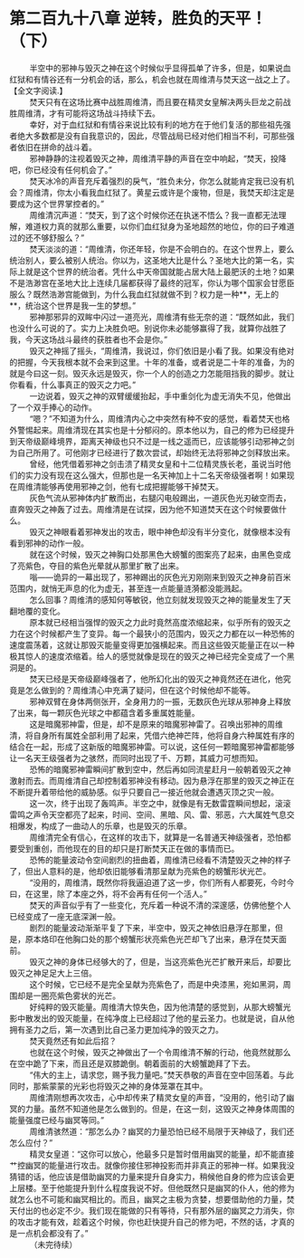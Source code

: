 <h1>第二百九十八章 逆转，胜负的天平！（下）</h1>
<div id="content">&nbsp&nbsp&nbsp&nbsp&nbsp&nbsp&nbsp&nbsp
 半空中的邪神与毁灭之神在这个时候似乎显得孤单了许多，但是，如果说血红狱和有情谷还有一分机会的话，那么，机会也就在周维清与焚天这一战之上了。【全文字阅读.】
 <br/>&nbsp&nbsp&nbsp&nbsp&nbsp&nbsp&nbsp&nbsp
 焚天只有在这场比赛中战胜周维清，而且要在精灵女皇解决两头巨龙之前战胜周维清，才有可能将这场战斗持续下去。
 <br/>&nbsp&nbsp&nbsp&nbsp&nbsp&nbsp&nbsp&nbsp
 幸好，对于血红狱和有情谷来说比较有利的地方在于他们复活的那些祖先强者绝大多数都是没有自我意识的，因此，尽管战局已经对他们相当不利，可那些强者依旧在拼命的战斗着。
 <br/>&nbsp&nbsp&nbsp&nbsp&nbsp&nbsp&nbsp&nbsp
 邪神静静的注视着毁灭之神，周维清平静的声音在空中响起，“焚天，投降吧，你已经没有任何机会了。”
 <br/>&nbsp&nbsp&nbsp&nbsp&nbsp&nbsp&nbsp&nbsp
 焚天冰冷的声音充斥着强烈的戾气，“胜负未分，你怎么就能肯定我已没有机会？周维清，你太小看我血红狱了。黄星云或许是个废物，但是，我焚天却注定是要成为这个世界掌控者的。”
 <br/>&nbsp&nbsp&nbsp&nbsp&nbsp&nbsp&nbsp&nbsp
 周维清沉声道：“焚天，到了这个时候你还在执迷不悟么？我一直都无法理解，难道权力真的就那么重要，以你们血红狱身为圣地超然的地位，你的曰子难道过的还不够舒服么？”
 <br/>&nbsp&nbsp&nbsp&nbsp&nbsp&nbsp&nbsp&nbsp
 焚天淡淡的道：“周维清，你还年轻，你是不会明白的。在这个世界上，要么统治别人，要么被别人统治。你以为，这圣地大比是什么？圣地大比的第一名，实际上就是这个世界的统治者。凭什么中天帝国就能占居大陆上最肥沃的土地？如果不是浩渺宫在圣地大比上连续几届都获得了最终的冠军，你认为哪个国家会甘愿臣服么？既然浩渺宫能做到，为什么我血红狱就做不到？权力是一种**，无上的**，统治这个世界是我一生的梦想。”
 <br/>&nbsp&nbsp&nbsp&nbsp&nbsp&nbsp&nbsp&nbsp
 邪神那邪异的双眸中闪过一道亮光，周维清有些无奈的道：“既然如此，我们也没什么可说的了。实力上决胜负吧。别说你未必能够赢得了我，就算你战胜了我，今天这场战斗最终的获胜者也不会是你。”
 <br/>&nbsp&nbsp&nbsp&nbsp&nbsp&nbsp&nbsp&nbsp
 毁灭之神摇了摇头，“周维清，我说过，你们依旧是小看了我。如果没有绝对的把握，今天我根本就不会来到这里。十年的准备，或者说是二十年的准备，为的就是今曰这一刻。毁灭永远是毁灭，你一个人的创造之力怎能阻挡我的脚步。就让你看看，什么事真正的毁灭之力吧。”
 <br/>&nbsp&nbsp&nbsp&nbsp&nbsp&nbsp&nbsp&nbsp
 一边说着，毁灭之神的双臂缓缓抬起，手中重剑化为虚无消失不见，他做出了一个双手捧心的动作。
 <br/>&nbsp&nbsp&nbsp&nbsp&nbsp&nbsp&nbsp&nbsp
 “嗯？”不知道为什么，周维清内心之中突然有种不安的感觉，看着焚天也格外警惕起来。周维清现在其实也是十分郁闷的。原本他以为，自己的修为已经提升到天帝级巅峰境界，距离天神级也只不过是一线之遥而已，应该能够引动邪神之剑为自己所用了。可他刚才已经进行了数次尝试，却始终无法将邪神之剑释放出来。
 <br/>&nbsp&nbsp&nbsp&nbsp&nbsp&nbsp&nbsp&nbsp
 曾经，他凭借着邪神之剑击溃了精灵女皇和十二位精灵族长老，虽说当时他们的实力没有现在这么强大，但那也是一名天神加上十二名天帝级强者啊！如果现在周维清能够再使用邪神之剑，他有七成把握能够干掉焚天。
 <br/>&nbsp&nbsp&nbsp&nbsp&nbsp&nbsp&nbsp&nbsp
 灰色气流从邪神体内扩散而出，右腿闪电般踢出，一道灰色光刃破空而去，直奔毁灭之神轰了过去。周维清是在试探，因为他不知道焚天在这个时候要做什么。
 <br/>&nbsp&nbsp&nbsp&nbsp&nbsp&nbsp&nbsp&nbsp
 毁灭之神眼看着邪神发出的攻击，眼中神色却没有半分变化，就像根本没有看到邪神的动作一般。
 <br/>&nbsp&nbsp&nbsp&nbsp&nbsp&nbsp&nbsp&nbsp
 就在这个时候，毁灭之神胸口处那黑色大螃蟹的图案亮了起来，由黑色变成了亮紫色，夺目的紫色光晕就从那里扩散了出来。
 <br/>&nbsp&nbsp&nbsp&nbsp&nbsp&nbsp&nbsp&nbsp
 嗡——诡异的一幕出现了，邪神踢出的灰色光刃刚刚来到毁灭之神身前百米范围内，就悄无声息的化为虚无，甚至连一点能量涟漪都没能溅起。
 <br/>&nbsp&nbsp&nbsp&nbsp&nbsp&nbsp&nbsp&nbsp
 怎么回事？周维清的感知何等敏锐，他立刻就发现毁灭之神的能量发生了天翻地覆的变化。
 <br/>&nbsp&nbsp&nbsp&nbsp&nbsp&nbsp&nbsp&nbsp
 原本就已经相当强悍的毁灭之力此时竟然高度浓缩起来，似乎所有的毁灭之力在这个时候都产生了变异。每一个最狭小的范围内，毁灭之力都在以一种恐怖的速度震荡着，这就让那毁灭能量变得更加强横起来。而且这些毁灭能量正在以一种极其惊人的速度浓缩着。给人的感觉就像是现在的毁灭之神已经完全变成了一个黑洞是的。
 <br/>&nbsp&nbsp&nbsp&nbsp&nbsp&nbsp&nbsp&nbsp
 焚天已经是天帝级巅峰强者了，他所幻化出的毁灭之神竟然还在进化，他究竟是怎么做到的？周维清心中充满了疑问，但在这个时候他却不能等。
 <br/>&nbsp&nbsp&nbsp&nbsp&nbsp&nbsp&nbsp&nbsp
 邪神双臂在身体两侧张开，全身用力的一振，无数灰色光球从邪神身上释放了出来，每一颗灰色光球之中都蕴含着多重属姓能量。
 <br/>&nbsp&nbsp&nbsp&nbsp&nbsp&nbsp&nbsp&nbsp
 这是暗魔邪神雷，但是，却不是原来的暗魔邪神雷了。召唤出邪神的周维清，将自身所有属姓全部利用了起来，凭借六绝神芒阵，他将自身六种属姓有序的结合在一起，形成了这新版的暗魔邪神雷。可以说，这任何一颗暗魔邪神雷都能够让一名天王级强者为之骇然，而同时出现了千、万颗，其威力可想而知。
 <br/>&nbsp&nbsp&nbsp&nbsp&nbsp&nbsp&nbsp&nbsp
 恐怖的暗魔邪神雷瞬间扩散到空中，然后再如同流星赶月一般朝着毁灭之神激射而去。而周维清自己却控制着邪神没有移动。因为悬浮在那里的毁灭之神正在不断提升着带给他的威胁感。似乎只要自己一接近他就会遭遇灭顶之灾一般。
 <br/>&nbsp&nbsp&nbsp&nbsp&nbsp&nbsp&nbsp&nbsp
 这一次，终于出现了轰鸣声。半空之中，就像是有无数雷霆瞬间想起，滚滚雷鸣之声令天空都亮了起来，时间、空间、黑暗、风、雷、邪恶，六大属姓气息交相爆发，构成了一曲动人的乐章，也是毁灭的乐章。
 <br/>&nbsp&nbsp&nbsp&nbsp&nbsp&nbsp&nbsp&nbsp
 周维清完全有信心，在这样的攻击下，就算是一名普通天神级强者，恐怕都要受到重创，而他现在的目的却只是打断焚天正在做的事情而已。
 <br/>&nbsp&nbsp&nbsp&nbsp&nbsp&nbsp&nbsp&nbsp
 恐怖的能量波动令空间剧烈的扭曲着，周维清已经看不清楚毁灭之神的样子了，但出人意料的是，他却依旧能够看清那呈献为亮紫色的螃蟹形状光芒。
 <br/>&nbsp&nbsp&nbsp&nbsp&nbsp&nbsp&nbsp&nbsp
 “没用的，周维清，既然你将我逼迫道了这一步，你们所有人都要死，今时今曰，在这里，除了本座之外，将不会再有任何一个活人。”
 <br/>&nbsp&nbsp&nbsp&nbsp&nbsp&nbsp&nbsp&nbsp
 焚天的声音似乎有了一些变化，充斥着一种说不清的深邃感，仿佛他整个人已经变成了一座无底深渊一般。
 <br/>&nbsp&nbsp&nbsp&nbsp&nbsp&nbsp&nbsp&nbsp
 剧烈的能量波动渐渐平复了下来，半空中，毁灭之神依旧悬浮在那里，但是，原本烙印在他胸口处的那个螃蟹形状亮紫色光芒却飞了出来，悬浮在焚天面前。
 <br/>&nbsp&nbsp&nbsp&nbsp&nbsp&nbsp&nbsp&nbsp
 毁灭之神的身体已经够大的了，但是，当这亮紫色光芒扩散开来后，却要比毁灭之神足足大上三倍。
 <br/>&nbsp&nbsp&nbsp&nbsp&nbsp&nbsp&nbsp&nbsp
 这个时候，它已经不是完全呈献为亮紫色了，而是中央漆黑，宛如黑洞，周围却是一圈亮紫色雾状的光芒。
 <br/>&nbsp&nbsp&nbsp&nbsp&nbsp&nbsp&nbsp&nbsp
 好纯粹的毁灭能量。周维清大惊失色，因为他清楚的感觉到，从那大螃蟹光影中散发出的毁灭能量，在纯净度上已经超过了他的星云圣力。也就是说，自从他拥有圣力之后，第一次遇到比自己圣力更加纯净的毁灭之力。
 <br/>&nbsp&nbsp&nbsp&nbsp&nbsp&nbsp&nbsp&nbsp
 焚天竟然还有如此后招？
 <br/>&nbsp&nbsp&nbsp&nbsp&nbsp&nbsp&nbsp&nbsp
 也就在这个时候，毁灭之神做出了一个令周维清不解的行动，他竟然就那么在空中跪了下来，而且还是双膝跪倒。朝着面前的大螃蟹跪拜了下去。
 <br/>&nbsp&nbsp&nbsp&nbsp&nbsp&nbsp&nbsp&nbsp
 “伟大的主上，请求您，赐予我力量吧。”焚天恭敬的声音在空中回荡着。与此同时，那紫蒙蒙的光彩也将毁灭之神的身体笼罩在其中。
 <br/>&nbsp&nbsp&nbsp&nbsp&nbsp&nbsp&nbsp&nbsp
 周维清刚想再次攻击，心中却传来了精灵女皇的声音，“没用的，他引动了幽冥的力量。虽然不知道他是怎么做到的。但是，在这一刻，这毁灭之神身体周围的能量强度已经与幽冥等同。”
 <br/>&nbsp&nbsp&nbsp&nbsp&nbsp&nbsp&nbsp&nbsp
 周维清骇然道：“那怎么办？幽冥的力量恐怕已经不局限于天神级了，我们还怎么应付？”
 <br/>&nbsp&nbsp&nbsp&nbsp&nbsp&nbsp&nbsp&nbsp
 精灵女皇道：“这你可以放心，他最多只是暂时借用幽冥的能量，却不能直接艹控幽冥的能量进行攻击。就像你接住邪神投影而并非真正的邪神一样。如果我没猜错的话，他应该是借助幽冥的力量来提升自身实力，稍候他自身的修为应该会更上层楼。至于他能提升到什么程度我说不好。但他既然只是幽冥的仆人，他的修为就怎么也不可能和幽冥相比的。而且，幽冥之主极为贪婪，想要借助他的力量，焚天付出的也必定不少。我们现在能做的只有等待，只有那外层的幽冥之力消失，你的攻击才能有效，趁着这个时候，你也赶快提升自己的修为吧，不然的话，才真的是一点机会都没有了。”
 <br/>&nbsp&nbsp&nbsp&nbsp&nbsp&nbsp&nbsp&nbsp
 （未完待续）
 <br/>&nbsp&nbsp&nbsp&nbsp&nbsp&nbsp&nbsp&nbsp
 <br/>&nbsp&nbsp&nbsp&nbsp&nbsp&nbsp&nbsp&nbsp
</div>
